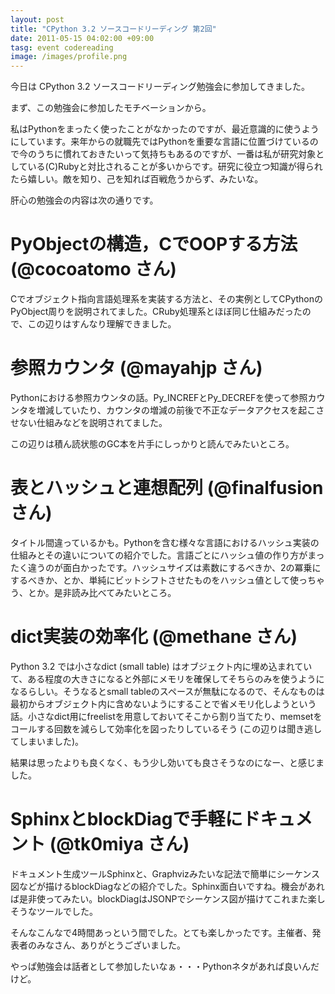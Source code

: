 ```yaml
---
layout: post
title: "CPython 3.2 ソースコードリーディング 第2回"
date: 2011-05-15 04:02:00 +09:00
tasg: event codereading
image: /images/profile.png
---
```


今日は CPython 3.2 ソースコードリーディング勉強会に参加してきました。

まず、この勉強会に参加したモチベーションから。

私はPythonをまったく使ったことがなかったのですが、最近意識的に使うようにしています。来年からの就職先ではPythonを重要な言語に位置づけているので今のうちに慣れておきたいって気持ちもあるのですが、一番は私が研究対象としている(C)Rubyと対比されることが多いからです。研究に役立つ知識が得られたら嬉しい。敵を知り、己を知れば百戦危うからず、みたいな。

肝心の勉強会の内容は次の通りです。

# PyObjectの構造，CでOOPする方法 (@cocoatomo さん)

Cでオブジェクト指向言語処理系を実装する方法と、その実例としてCPythonのPyObject周りを説明されてました。CRuby処理系とほぼ同じ仕組みだったので、この辺りはすんなり理解できました。

# 参照カウンタ (@mayahjp さん)

Pythonにおける参照カウンタの話。Py_INCREFとPy_DECREFを使って参照カウンタを増減していたり、カウンタの増減の前後で不正なデータアクセスを起こさせない仕組みなどを説明されてました。

この辺りは積ん読状態のGC本を片手にしっかりと読んでみたいところ。

# 表とハッシュと連想配列 (@finalfusion さん)

タイトル間違っているかも。Pythonを含む様々な言語におけるハッシュ実装の仕組みとその違いについての紹介でした。言語ごとにハッシュ値の作り方がまったく違うのが面白かったです。ハッシュサイズは素数にするべきか、2の冪乗にするべきか、とか、単純にビットシフトさせたものをハッシュ値として使っちゃう、とか。是非読み比べてみたいところ。

# dict実装の効率化 (@methane さん)

Python 3.2 では小さなdict (small table)
はオブジェクト内に埋め込まれていて、ある程度の大きさになると外部にメモリを確保してそちらのみを使うようになるらしい。そうなるとsmall
tableのスペースが無駄になるので、そんなものは最初からオブジェクト内に含めないようにすることで省メモリ化しようという話。小さなdict用にfreelistを用意しておいてそこから割り当てたり、memsetをコールする回数を減らして効率化を図ったりしているそう
(この辺りは聞き逃してしまいました)。

結果は思ったよりも良くなく、もう少し効いても良さそうなのになー、と感じました。

# SphinxとblockDiagで手軽にドキュメント (@tk0miya さん)

ドキュメント生成ツールSphinxと、Graphvizみたいな記法で簡単にシーケンス図などが描けるblockDiagなどの紹介でした。Sphinx面白いですね。機会があれば是非使ってみたい。blockDiagはJSONPでシーケンス図が描けてこれまた楽しそうなツールでした。

そんなこんなで4時間あっという間でした。とても楽しかったです。主催者、発表者のみなさん、ありがとうございました。

やっぱ勉強会は話者として参加したいなぁ・・・Pythonネタがあれば良いんだけど。
